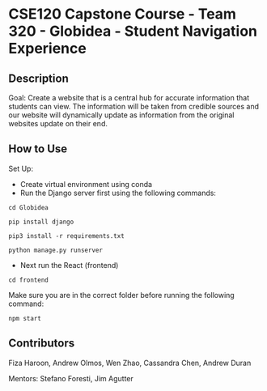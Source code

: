 # CSE120 Capstone Course - Team 320 - Globidea - Student Navigation Experience



## Description
Goal: Create a website that is a central hub for accurate information that students can view. The information will be taken from credible sources
and our website will dynamically update as information from the original websites update on their end.


## How to Use
Set Up:

- Create virtual environment using conda 
- Run the Django server first using the following commands:

```
cd Globidea
```

```
pip install django
```

```
pip3 install -r requirements.txt
```

```
python manage.py runserver
```

- Next run the React (frontend)

```
cd frontend 
```
Make sure you are in the correct folder before running the following command:
```
npm start 
```
## Contributors
Fiza Haroon, Andrew Olmos, Wen Zhao, Cassandra Chen, Andrew Duran

Mentors: Stefano Foresti, Jim Agutter
